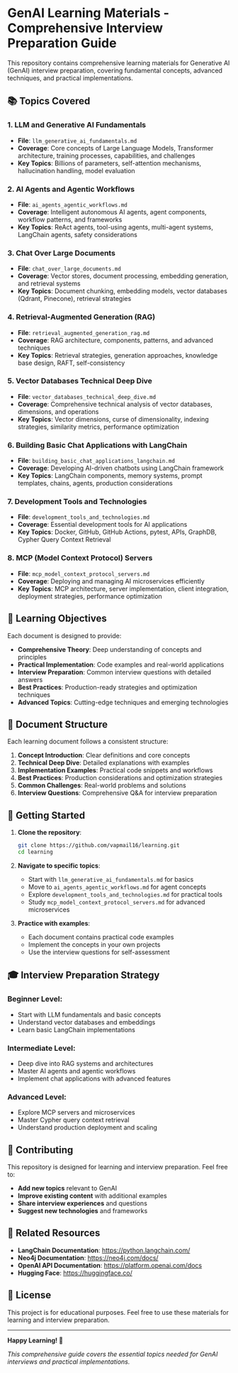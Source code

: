 # GenAI Learning Materials - Comprehensive Interview Preparation Guide

This repository contains comprehensive learning materials for Generative AI (GenAI) interview preparation, covering fundamental concepts, advanced techniques, and practical implementations.

## 📚 Topics Covered

### 1. **LLM and Generative AI Fundamentals**
- **File**: `llm_generative_ai_fundamentals.md`
- **Coverage**: Core concepts of Large Language Models, Transformer architecture, training processes, capabilities, and challenges
- **Key Topics**: Billions of parameters, self-attention mechanisms, hallucination handling, model evaluation

### 2. **AI Agents and Agentic Workflows**
- **File**: `ai_agents_agentic_workflows.md`
- **Coverage**: Intelligent autonomous AI agents, agent components, workflow patterns, and frameworks
- **Key Topics**: ReAct agents, tool-using agents, multi-agent systems, LangChain agents, safety considerations

### 3. **Chat Over Large Documents**
- **File**: `chat_over_large_documents.md`
- **Coverage**: Vector stores, document processing, embedding generation, and retrieval systems
- **Key Topics**: Document chunking, embedding models, vector databases (Qdrant, Pinecone), retrieval strategies

### 4. **Retrieval-Augmented Generation (RAG)**
- **File**: `retrieval_augmented_generation_rag.md`
- **Coverage**: RAG architecture, components, patterns, and advanced techniques
- **Key Topics**: Retrieval strategies, generation approaches, knowledge base design, RAFT, self-consistency

### 5. **Vector Databases Technical Deep Dive**
- **File**: `vector_databases_technical_deep_dive.md`
- **Coverage**: Comprehensive technical analysis of vector databases, dimensions, and operations
- **Key Topics**: Vector dimensions, curse of dimensionality, indexing strategies, similarity metrics, performance optimization

### 6. **Building Basic Chat Applications with LangChain**
- **File**: `building_basic_chat_applications_langchain.md`
- **Coverage**: Developing AI-driven chatbots using LangChain framework
- **Key Topics**: LangChain components, memory systems, prompt templates, chains, agents, production considerations

### 7. **Development Tools and Technologies**
- **File**: `development_tools_and_technologies.md`
- **Coverage**: Essential development tools for AI applications
- **Key Topics**: Docker, GitHub, GitHub Actions, pytest, APIs, GraphDB, Cypher Query Context Retrieval

### 8. **MCP (Model Context Protocol) Servers**
- **File**: `mcp_model_context_protocol_servers.md`
- **Coverage**: Deploying and managing AI microservices efficiently
- **Key Topics**: MCP architecture, server implementation, client integration, deployment strategies, performance optimization

## 🎯 Learning Objectives

Each document is designed to provide:

- **Comprehensive Theory**: Deep understanding of concepts and principles
- **Practical Implementation**: Code examples and real-world applications
- **Interview Preparation**: Common interview questions with detailed answers
- **Best Practices**: Production-ready strategies and optimization techniques
- **Advanced Topics**: Cutting-edge techniques and emerging technologies

## 📖 Document Structure

Each learning document follows a consistent structure:

1. **Concept Introduction**: Clear definitions and core concepts
2. **Technical Deep Dive**: Detailed explanations with examples
3. **Implementation Examples**: Practical code snippets and workflows
4. **Best Practices**: Production considerations and optimization strategies
5. **Common Challenges**: Real-world problems and solutions
6. **Interview Questions**: Comprehensive Q&A for interview preparation

## 🚀 Getting Started

1. **Clone the repository**:
   ```bash
   git clone https://github.com/vapmail16/learning.git
   cd learning
   ```

2. **Navigate to specific topics**:
   - Start with `llm_generative_ai_fundamentals.md` for basics
   - Move to `ai_agents_agentic_workflows.md` for agent concepts
   - Explore `development_tools_and_technologies.md` for practical tools
   - Study `mcp_model_context_protocol_servers.md` for advanced microservices

3. **Practice with examples**:
   - Each document contains practical code examples
   - Implement the concepts in your own projects
   - Use the interview questions for self-assessment

## 🎓 Interview Preparation Strategy

### **Beginner Level**:
- Start with LLM fundamentals and basic concepts
- Understand vector databases and embeddings
- Learn basic LangChain implementations

### **Intermediate Level**:
- Deep dive into RAG systems and architectures
- Master AI agents and agentic workflows
- Implement chat applications with advanced features

### **Advanced Level**:
- Explore MCP servers and microservices
- Master Cypher query context retrieval
- Understand production deployment and scaling

## 📝 Contributing

This repository is designed for learning and interview preparation. Feel free to:

- **Add new topics** relevant to GenAI
- **Improve existing content** with additional examples
- **Share interview experiences** and questions
- **Suggest new technologies** and frameworks

## 🔗 Related Resources

- **LangChain Documentation**: https://python.langchain.com/
- **Neo4j Documentation**: https://neo4j.com/docs/
- **OpenAI API Documentation**: https://platform.openai.com/docs
- **Hugging Face**: https://huggingface.co/

## 📄 License

This project is for educational purposes. Feel free to use these materials for learning and interview preparation.

---

**Happy Learning! 🚀**

*This comprehensive guide covers the essential topics needed for GenAI interviews and practical implementations.* 